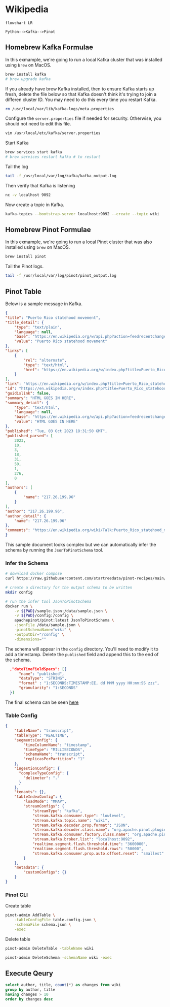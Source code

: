 # Wikipedia

```mermaid
flowchart LR

Python-->Kafka-->Pinot
```

## Homebrew Kafka Formulae
In this exmample, we're going to run a local Kafka cluster that was installed using `brew` on MacOS.

```bash
brew install kafka
# brew upgrade kafka
```

If you already have brew Kafka installed, then to ensure Kafka starts up fresh, delete the file below so that Kafka doesn't think it's trying to join a differen cluster ID. You may need to do this every time you restart Kafka.

```bash
rm /usr/local/var/lib/kafka-logs/meta.properties
```

Configure the `server.properties` file if needed for security. Otherwise, you should not need to edit this file.
```bash
vim /usr/local/etc/kafka/server.properties
```

Start Kafka

```bash
brew services start kafka
# brew services restart kafka # to restart
```

Tail the log
```bash
tail -f /usr/local/var/log/kafka/kafka_output.log
```

Then verify that Kafka is listening

```bash
nc -v localhost 9092
```

Now create a topic in Kafka.

```bash
kafka-topics --bootstrap-server localhost:9092 --create --topic wiki
```

## Homebrew Pinot Formulae
In this exmample, we're going to run a local Pinot cluster that was also installed using `brew` on MacOS.

```bash
brew install pinot
```

Tail the Pinot logs.

```bash
tail -f /usr/local/var/log/pinot/pinot_output.log
```

## Pinot Table

Below is a sample message in Kafka.

```json
{
"title": "Puerto Rico statehood movement",
"title_detail": {
    "type": "text/plain",
    "language": null,
    "base": "https://en.wikipedia.org/w/api.php?action=feedrecentchanges",
    "value": "Puerto Rico statehood movement"
},
"links": [
    {
        "rel": "alternate",
        "type": "text/html",
        "href": "https://en.wikipedia.org/w/index.php?title=Puerto_Rico_statehood_movement&diff=1178445562&oldid=1175414997"
    }
],
"link": "https://en.wikipedia.org/w/index.php?title=Puerto_Rico_statehood_movement&diff=1178445562&oldid=1175414997",
"id": "https://en.wikipedia.org/w/index.php?title=Puerto_Rico_statehood_movement&diff=1178445562&oldid=1175414997",
"guidislink": false,
"summary": "HTML GOES IN HERE",
"summary_detail": {
    "type": "text/html",
    "language": null,
    "base": "https://en.wikipedia.org/w/api.php?action=feedrecentchanges",
    "value": "HTML GOES IN HERE"
},
"published": "Tue, 03 Oct 2023 18:31:50 GMT",
"published_parsed": [
    2023,
    10,
    3,
    18,
    31,
    50,
    1,
    276,
    0
],
"authors": [
    {
        "name": "217.26.199.96"
    }
],
"author": "217.26.199.96",
"author_detail": {
    "name": "217.26.199.96"
},
"comments": "https://en.wikipedia.org/wiki/Talk:Puerto_Rico_statehood_movement"
}

```
This sample document looks complex but we can automatically infer the schema by running the `JsonToPinotSchema` tool.

### Infer the Schema

```bash
# download docker compose
curl https://raw.githubusercontent.com/startreedata/pinot-recipes/main/recipes/infer-schema-json-data/docker-compose.yml --output docker-compose.yml

# create a directory for the output schema to be written
mkdir config

# run the infer tool JsonToPinotSchema
docker run \
    -v ${PWD}/sample.json:/data/sample.json \
    -v ${PWD}/config:/config \
    apachepinot/pinot:latest JsonToPinotSchema \
    -jsonFile /data/sample.json \
    -pinotSchemaName="wiki" \
    -outputDir="/config" \
    -dimensions=""
```

The schema will appear in the `config` directory. You'll need to modify it to add a timestamp. Delete the `published` field and append this to the end of the schema.

```json
  ,"dateTimeFieldSpecs": [{
      "name": "published",
      "dataType": "STRING",
      "format" : "1:SECONDS:TIMESTAMP:EE, dd MMM yyyy HH:mm:SS zzz",
      "granularity": "1:SECONDS"
  }]
```

The final schema can be seen [here](./schema.json)

### Table Config

```json
{
    "tableName": "transcript",
    "tableType": "REALTIME",
    "segmentsConfig": {
        "timeColumnName": "timestamp",
        "timeType": "MILLISECONDS",
        "schemaName": "transcript",
        "replicasPerPartition": "1"
    }, 
    "ingestionConfig": {
      "complexTypeConfig": {
        "delimeter": "."
      }
    },
    "tenants": {},
    "tableIndexConfig": {
        "loadMode": "MMAP",
        "streamConfigs": {
            "streamType": "kafka",
            "stream.kafka.consumer.type": "lowlevel",
            "stream.kafka.topic.name": "wiki",
            "stream.kafka.decoder.prop.format": "JSON",
            "stream.kafka.decoder.class.name": "org.apache.pinot.plugin.stream.kafka.KafkaJSONMessageDecoder",
            "stream.kafka.consumer.factory.class.name": "org.apache.pinot.plugin.stream.kafka20.KafkaConsumerFactory",
            "stream.kafka.broker.list": "localhost:9092",
            "realtime.segment.flush.threshold.time": "3600000",
            "realtime.segment.flush.threshold.rows": "50000",
            "stream.kafka.consumer.prop.auto.offset.reset": "smallest"
        }
    },
    "metadata": {
        "customConfigs": {}
    }
}
```

### Pinot CLI

Create table

```bash
pinot-admin AddTable \
    -tableConfigFile table.config.json \
    -schemaFile schema.json \
    -exec

```

Delete table

```bash
pinot-admin DeleteTable -tableName wiki 
```

```bash
pinot-admin DeleteSchema -schemaName wiki -exec
```

## Execute Qeury

```sql
select author, title, count(*) as changes from wiki
group by author, title
having changes > 10
order by changes desc
```


